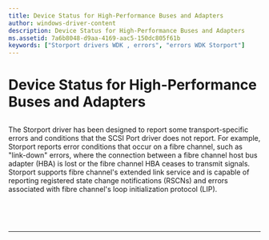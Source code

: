 ```yaml
---
title: Device Status for High-Performance Buses and Adapters
author: windows-driver-content
description: Device Status for High-Performance Buses and Adapters
ms.assetid: 7a6b8048-d9aa-4169-aac5-150dc805f61b
keywords: ["Storport drivers WDK , errors", "errors WDK Storport"]
---
```


# Device Status for High-Performance Buses and Adapters


## <span id="ddk_device_status_for_high_performance_buses_and_adapters_kg"></span><span id="DDK_DEVICE_STATUS_FOR_HIGH_PERFORMANCE_BUSES_AND_ADAPTERS_KG"></span>


The Storport driver has been designed to report some transport-specific errors and conditions that the SCSI Port driver does not report. For example, Storport reports error conditions that occur on a fibre channel, such as "link-down" errors, where the connection between a fibre channel host bus adapter (HBA) is lost or the fibre channel HBA ceases to transmit signals. Storport supports fibre channel's extended link service and is capable of reporting registered state change notifications (RSCNs) and errors associated with fibre channel's loop initialization protocol (LIP).

 

 


--------------------


